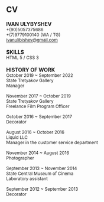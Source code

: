 ## CV

**IVAN ULYBYSHEV** <br>
<sub> +(90)5057375686 </sub> <br>
<sub> +(7)9779100140 (WA / TG) </sub> <br> 
<sub> ivanulibishev@gmail.com </sub> 
<br><br>
**SKILLS**
<br>
<sub> HTML 5 / CSS 3 </sub>
<br><br>
**HISTORY OF WORK**
<br>
<sub>
October 2019 ~ September 2022<br>
State Tretyakov Gallery<br>
Manager
<br><br>
November 2017 ~ October 2019<br>
State Tretyakov Gallery<br>
Freelance Film Program Officer
<br><br>
October 2016 ~ September 2017<br>
Decorator
<br><br>
August 2016 ~ October 2016<br>
Liquid LLC<br>
Manager in the customer service department
<br><br>
November 2014 ~ August 2016<br>
Photographer
<br><br>
September 2013 ~ November 2014<br>
State Central Museum of Cinema<br>
Laboratory assistant
<br><br>
September 2012 ~ September 2013<br>
Decorator
</sub>
<br><br>
